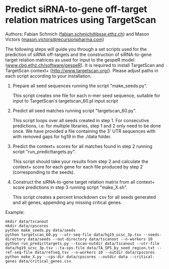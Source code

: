 # Predict siRNA-to-gene off-target relation matrices using TargetScan

Authors: Fabian Schmich (fabian.schmich@bsse.ethz.ch) and Mason Victors (mason.victors@recursionpharma.com)

The following steps will guide you through a set scripts used for the prediction of siRNA off-targets and the construction of siRNA-to-gene target relation matrices as used for input to the gespeR model (www.cbg.ethz.ch/software/gespeR). It is required to install TargetScan and TargetScan context+ (http://www.targetscan.org/). Please adjust paths in each script according to your installation.

1. Prepare all seed sequences running the script "make_seeds.py".

   This script creates one file for each n-mer seed sequence, suitable for input to TargetScan's targetscan_60.pl input script

2. Predict all seed matches running script "targetscan_60.py".

   This script loops over all seeds created in step 1. For consecutive predictions, i.e. for multiple libraries, step 1 and 2 only need to be done once. We have provided a file containing the 3' UTR sequences with with removed gaps for hg19 in the ./data folder.

3. Predict the context+ scores for all matches found in step 2 running script "run_predicttargets.py".

   This script should take your results from step 2 and calculate the context+ score for each gene for each file produced by step 2 (corresponding to the seeds).

4. Construct the siRNA-to-gene target relation matrix from all context+ score predictions in step 3 running script "make_X.sh".

   This script creates a percent knockdown csv for all seeds generated and all genes, appending any missing critical genes.


Example:

```mkdir data/seeds
mkdir data/tscanout
mkdir data/cpscores
python make_seeds.py data/seeds
python targetscan_60.py --utr-seq-file data/hg19_ucsc_3p.tsv --seeds-directory data/seeds --out-directory data/tscanout --n-workers 10
python run_predicttargets.py --tscan-outdir data/tscanout --utr-file data/hg19_ucsc_3p.tsv --ta-sps-file data/TA_SPS_by_seed_region.txt --ref-seq-file data/refseq.tsv --n-workers 10 --outdir data/cpscores
python make_X.py --cps-dir data/cpscores --outdir data --critical-genes data/critical_genes.csv
